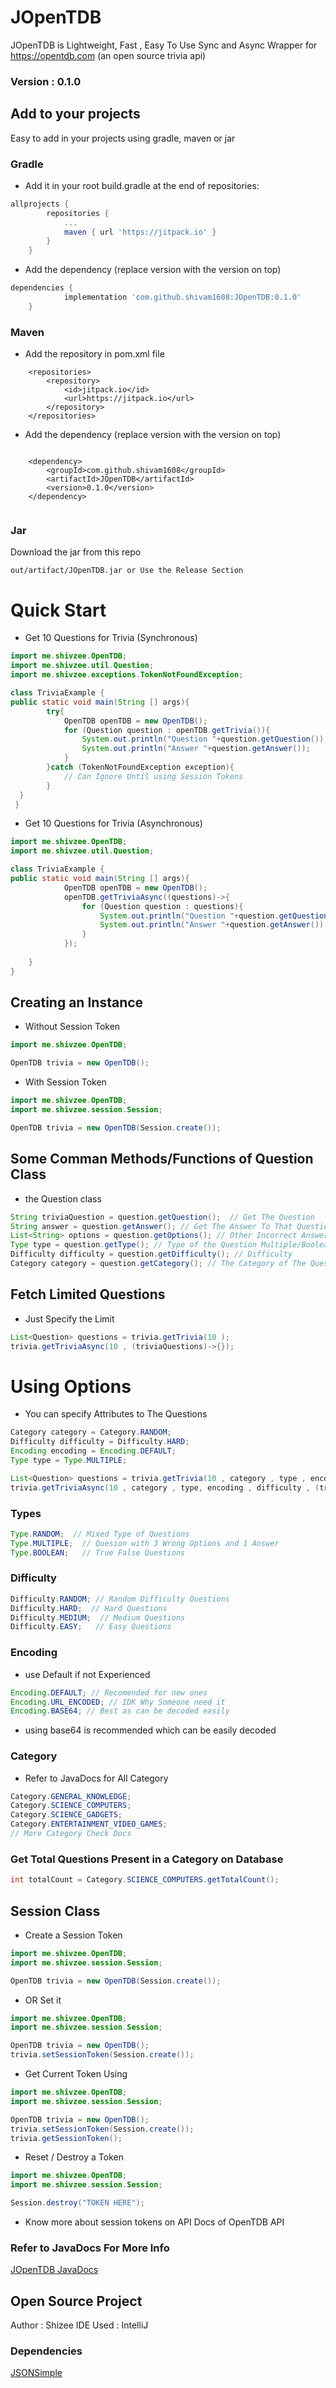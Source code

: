 # JOpenTDB
JOpenTDB is Lightweight, Fast , Easy To Use Sync and Async Wrapper for https://opentdb.com (an open source trivia api) 
### Version : 0.1.0

## Add to your projects
Easy to add in your projects using gradle, maven or jar

### Gradle
- Add it in your root build.gradle at the end of repositories:
```gradle
allprojects {
		repositories {
			...
			maven { url 'https://jitpack.io' }
		}
	}
```
- Add the dependency (replace version with the version on top)
```gradle
dependencies {
	        implementation 'com.github.shivam1608:JOpenTDB:0.1.0'
	}
```

### Maven
- Add the repository in pom.xml file
```maven
	<repositories>
		<repository>
		    <id>jitpack.io</id>
		    <url>https://jitpack.io</url>
		</repository>
	</repositories>

```
- Add the dependency (replace version with the version on top)
```maven 

	<dependency>
	    <groupId>com.github.shivam1608</groupId>
	    <artifactId>JOpenTDB</artifactId>
	    <version>0.1.0</version>
	</dependency>


```

### Jar 
Download the jar from this repo 
```
out/artifact/JOpenTDB.jar or Use the Release Section
```

# Quick Start
- Get 10 Questions for Trivia (Synchronous)
```java
import me.shivzee.OpenTDB;
import me.shivzee.util.Question;
import me.shivzee.exceptions.TokenNotFoundException;

class TriviaExample {
public static void main(String [] args){
        try{
            OpenTDB openTDB = new OpenTDB();
            for (Question question : openTDB.getTrivia()){
                System.out.println("Question "+question.getQuestion());
                System.out.println("Answer "+question.getAnswer());
            }
        }catch (TokenNotFoundException exception){
            // Can Ignore Until using Session Tokens
        }
  }
 }

```
- Get 10 Questions for Trivia (Asynchronous)
```java
import me.shivzee.OpenTDB;
import me.shivzee.util.Question;

class TriviaExample {
public static void main(String [] args){
            OpenTDB openTDB = new OpenTDB();
            openTDB.getTriviaAsync((questions)->{
                for (Question question : questions){
                    System.out.println("Question "+question.getQuestion());
                    System.out.println("Answer "+question.getAnswer());
                }
            });
        
    }
}

```

## Creating an Instance 
- Without Session Token
```java 
import me.shivzee.OpenTDB;

OpenTDB trivia = new OpenTDB();
```
- With Session Token
```java 
import me.shivzee.OpenTDB;
import me.shivzee.session.Session;

OpenTDB trivia = new OpenTDB(Session.create());
```

## Some Comman Methods/Functions of Question Class
- the Question class
```java
String triviaQuestion = question.getQuestion();  // Get The Question
String answer = question.getAnswer(); // Get The Answer To That Question
List<String> options = question.getOptions(); // Other Incorrect Answers
Type type = question.getType(); // Type of the Question Multiple/Boolean
Difficulty difficulty = question.getDifficulty(); // Difficulty 
Category category = question.getCategory(); // The Category of The Question
```

## Fetch Limited Questions 
- Just Specify the Limit
```java
List<Question> questions = trivia.getTrivia(10 );
trivia.getTriviaAsync(10 , (triviaQuestions)->{});

```

# Using Options
- You can specify Attributes to The Questions
```java
Category category = Category.RANDOM;
Difficulty difficulty = Difficulty.HARD;
Encoding encoding = Encoding.DEFAULT;
Type type = Type.MULTIPLE;

List<Question> questions = trivia.getTrivia(10 , category , type , encoding ,difficulty);
trivia.getTriviaAsync(10 , category , type, encoding , difficulty , (triviaQuestions)->{});
```
### Types
```java
Type.RANDOM;  // Mixed Type of Questions
Type.MULTIPLE;  // Quesion with 3 Wrong Options and 1 Answer
Type.BOOLEAN;   // True False Questions
```

### Difficulty
```java
Difficulty.RANDOM; // Random Difficulty Questions
Difficulty.HARD;  // Hard Questions
Difficulty.MEDIUM;  // Medium Questions
Difficulty.EASY;   // Easy Questions

```

### Encoding
- use Default if not Experienced
```java
Encoding.DEFAULT; // Recomended for new ones
Encoding.URL_ENCODED; // IDK Why Someone need it 
Encoding.BASE64; // Best as can be decoded easily

```
- using base64 is recommended which can be easily decoded 

### Category 
- Refer to JavaDocs for All Category
```java
Category.GENERAL_KNOWLEDGE;
Category.SCIENCE_COMPUTERS;
Category.SCIENCE_GADGETS;
Category.ENTERTAINMENT_VIDEO_GAMES;
// More Category Check Docs
```
### Get Total Questions Present in a Category on Database
```java
int totalCount = Category.SCIENCE_COMPUTERS.getTotalCount();
```

## Session Class 
- Create a Session Token 
```java
import me.shivzee.OpenTDB;
import me.shivzee.session.Session;

OpenTDB trivia = new OpenTDB(Session.create());
```
- OR Set it 
```java
import me.shivzee.OpenTDB;
import me.shivzee.session.Session;

OpenTDB trivia = new OpenTDB();
trivia.setSessionToken(Session.create());
```
- Get Current Token Using
```java
import me.shivzee.OpenTDB;
import me.shivzee.session.Session;

OpenTDB trivia = new OpenTDB();
trivia.setSessionToken(Session.create());
trivia.getSessionToken();

```
- Reset / Destroy a Token 
```java
import me.shivzee.OpenTDB;
import me.shivzee.session.Session;

Session.destroy("TOKEN HERE");

```
- Know more about session tokens on API Docs of OpenTDB API

### Refer to JavaDocs For More Info 
[JOpenTDB JavaDocs](https://shivam1608.github.io/JMailTM/)

## Open Source Project 
Author : Shizee
IDE Used : IntelliJ

### Dependencies
[JSONSimple](https://github.com/fangyidong/json-simple)


